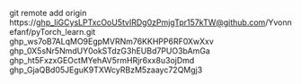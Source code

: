 git remote add origin https://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@github.com/Yvonnefanf/pyTorch_learn.git
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
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
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
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